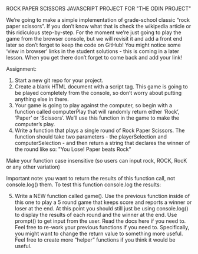 
ROCK PAPER SCISSORS JAVASCRIPT PROJECT FOR "THE ODIN PROJECT"

We’re going to make a simple implementation of grade-school classic “rock paper scissors”. If you don’t know what that is check the wikipedia article or this ridiculous step-by-step. For the moment we’re just going to play the game from the browser console, but we will revisit it and add a front end later so don’t forget to keep the code on GitHub! You might notice some ‘view in browser’ links in the student solutions - this is coming in a later lesson. When you get there don’t forget to come back and add your link!

Assignment:
1. Start a new git repo for your project.
2. Create a blank HTML document with a script tag. This game is going to be played completely from the console, so don’t worry about putting anything else in there.
3. Your game is going to play against the computer, so begin with a function called computerPlay that will randomly return either ‘Rock’, ‘Paper’ or ‘Scissors’. We’ll use this function in the game to make the computer’s play.
4. Write a function that plays a single round of Rock Paper Scissors. The function should take two parameters - the playerSelection and computerSelection - and then return a string that declares the winner of the round like so: "You Lose! Paper beats Rock"

Make your function case insensitive (so users can input rock, ROCK, RocK or any other variation)

Important note: you want to return the results of this function call, not console.log() them. To test this function console.log the results:

5. Write a NEW function called game(). Use the previous function inside of this one to play a 5 round game that keeps score and reports a winner or loser at the end.
  At this point you should still just be using console.log() to display the results of each round and the winner at the end.
  Use prompt() to get input from the user. Read the docs here if you need to.
  Feel free to re-work your previous functions if you need to. Specifically, you might want to change the return value to something more     useful.
  Feel free to create more “helper” functions if you think it would be useful.
